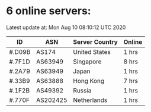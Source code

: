 # 6 online servers:

Latest update at: Mon Aug 10 08:10:12 UTC 2020

| ID | ASN | Server Country | Online |
| -- | --- | -------------- | ------ |
| #.D09B | AS174 | United States | 1 hrs |
| #.7F1D | AS63949 | Singapore | 8 hrs |
| #.2A79 | AS63949 | Japan | 1 hrs |
| #.33B9 | AS63888 | Hong Kong | 7 hrs |
| #.1F2B | AS49392 | Russia | 1 hrs |
| #.770F | AS202425 | Netherlands | 1 hrs |


